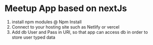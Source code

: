 # Meetup App based on nextJs
1. install npm modules @ Npm Install
2. Connect to your hosting site such as Netlify or vercel
3. Add db User and Pass  in URl, so that app can access db in order to store user typed data
